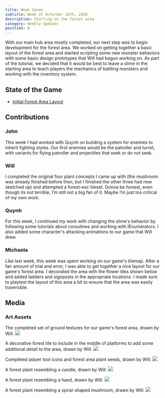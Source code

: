```yaml
---
title: Week Seven
subtitle: Week of Octorber 26th, 2020
description: Starting on the forest area
category: Weekly Updates
position: 8
---
```


With our main hub area mostly completed, our next step was to begin development for the forest area. We worked on getting together a basic layout of the forest area and started scripting some new monster behaviors with some basic design prototypes that Will had begun working on. As part of the tutorial, we decided that it would be best to leave a slime in the starting area to teach players the mechanics of battling monsters and working with the inventory system.

## State of the Game
- [Initial Forest Area Layout](./media/week-7/forest-area-preview.png)

## Contributions

### John

This week I had worked with Quynh on building a system for enemies to inherit fighting styles. Our first enemies would be the patroller and turret, with variants for flying patroller and projectiles that seek or do not seek.

### Will
I completed the original four plant concepts I came up with (the mushroom was already finished before then, but I finished the other three had now sketched up) and attempted a forest-esc tileset. Gonna be honest, even though its not terrible, I’m still not a big fan of it. Maybe I’m just too critical of my own work.
### Quynh
For this week, I continued my work with changing the slime's behavior by following some tutorials about coroutines and working with IEnumerators. I also added some character's attacking animations to our game that Will drew. 
### Michaela
Like last week, this week was spent working on our game's tilemap. After a fair amount of trial and error, I was able to get together a nice layout for our game's forest area. I decorated the area with the flower tiles shown below and added ladders and signposts in the appropriate locations. I made sure to playtest the layout of this area a bit to ensure that the area was easily traversible.

## Media

### Art Assets
The completed set of ground textures for our game's forest area, drawn by Will.
<img src="./media/week-7/forest-tileset.png" />

A decorative forest tile to include in the middle of platforms to add some additional detail to the area, drawn by Will.
<img src="./media/week-7/forest-flowers.png" />

Completed player tool icons and forest area plant seeds, drawn by Will.
<img src="./media/week-7/inventory-items.png" />

A forest plant resembling a candle, drawn by Will.
<img src="./media/week-7/plant-candle.png" />

A forest plant resembling a hand, drawn by Will.
<img src="./media/week-7/plant-hand.png" />

A forest plant resembling a spiral-shaped mushroom, drawn by Will.
<img src="./media/week-7/plant-spiral.png" />
